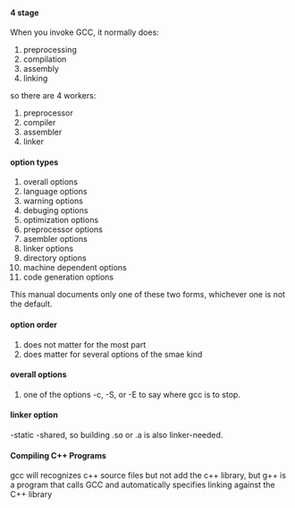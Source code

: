 #### 4 stage
When you invoke GCC, it normally does:
1. preprocessing
1. compilation
1. assembly
1. linking

so there are 4 workers:
1. preprocessor
1. compiler
1. assembler
1. linker

#### option types

1. overall options
1. language options
1. warning options
1. debuging options
1. optimization options
1. preprocessor options
1. asembler options
1. linker options
1. directory options
1. machine dependent options
1. code generation options

This manual documents only one of these two forms, whichever one is not the default.


#### option order
1. does not matter for the most part
1. does matter for several options of the smae kind

#### overall  options
1. one of the options -c, -S, or -E to say where gcc is to stop. 

#### linker option
-static -shared, so building .so or .a is also linker-needed.

#### Compiling C++ Programs
gcc will recognizes c++ source files but not add the c++ library,
but g++ is a program that calls GCC and automatically specifies linking against the C++ library
